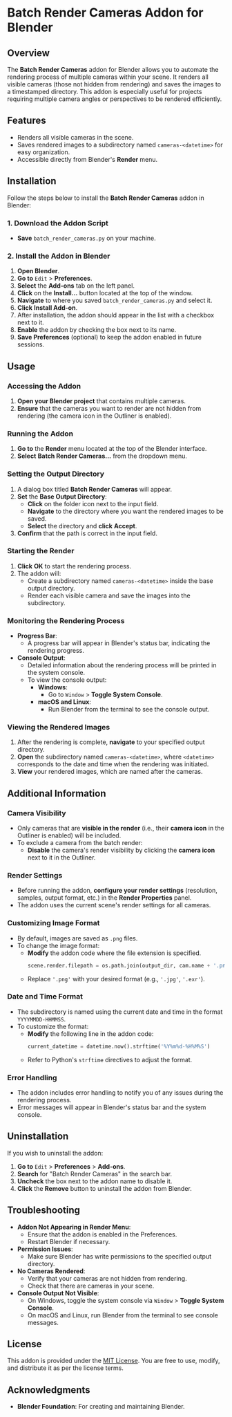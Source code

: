 # Batch Render Cameras Addon for Blender

## Overview

The **Batch Render Cameras** addon for Blender allows you to automate the rendering process of multiple cameras within your scene. It renders all visible cameras (those not hidden from rendering) and saves the images to a timestamped directory. This addon is especially useful for projects requiring multiple camera angles or perspectives to be rendered efficiently.

## Features

- Renders all visible cameras in the scene.
- Saves rendered images to a subdirectory named `cameras-<datetime>` for easy organization.
- Accessible directly from Blender's **Render** menu.

## Installation

Follow the steps below to install the **Batch Render Cameras** addon in Blender:

### 1. Download the Addon Script

- **Save** `batch_render_cameras.py` on your machine.

### 2. Install the Addon in Blender

1. **Open Blender**.
2. **Go to** `Edit` > **Preferences**.
3. **Select** the **Add-ons** tab on the left panel.
4. **Click** on the **Install...** button located at the top of the window.
5. **Navigate** to where you saved `batch_render_cameras.py` and select it.
6. **Click** **Install Add-on**.
7. After installation, the addon should appear in the list with a checkbox next to it.
8. **Enable** the addon by checking the box next to its name.
9. **Save Preferences** (optional) to keep the addon enabled in future sessions.

## Usage

### Accessing the Addon

1. **Open your Blender project** that contains multiple cameras.
2. **Ensure** that the cameras you want to render are not hidden from rendering (the camera icon in the Outliner is enabled).

### Running the Addon

1. **Go to** the **Render** menu located at the top of the Blender interface.
2. **Select** **Batch Render Cameras...** from the dropdown menu.

### Setting the Output Directory

1. A dialog box titled **Batch Render Cameras** will appear.
2. **Set** the **Base Output Directory**:
   - **Click** on the folder icon next to the input field.
   - **Navigate** to the directory where you want the rendered images to be saved.
   - **Select** the directory and **click** **Accept**.
3. **Confirm** that the path is correct in the input field.

### Starting the Render

1. **Click** **OK** to start the rendering process.
2. The addon will:
   - Create a subdirectory named `cameras-<datetime>` inside the base output directory.
   - Render each visible camera and save the images into the subdirectory.

### Monitoring the Rendering Process

- **Progress Bar**:
  - A progress bar will appear in Blender's status bar, indicating the rendering progress.
- **Console Output**:
  - Detailed information about the rendering process will be printed in the system console.
  - To view the console output:
    - **Windows**:
      - Go to `Window` > **Toggle System Console**.
    - **macOS and Linux**:
      - Run Blender from the terminal to see the console output.

### Viewing the Rendered Images

1. After the rendering is complete, **navigate** to your specified output directory.
2. **Open** the subdirectory named `cameras-<datetime>`, where `<datetime>` corresponds to the date and time when the rendering was initiated.
3. **View** your rendered images, which are named after the cameras.

## Additional Information

### Camera Visibility

- Only cameras that are **visible in the render** (i.e., their **camera icon** in the Outliner is enabled) will be included.
- To exclude a camera from the batch render:
  - **Disable** the camera's render visibility by clicking the **camera icon** next to it in the Outliner.

### Render Settings

- Before running the addon, **configure your render settings** (resolution, samples, output format, etc.) in the **Render Properties** panel.
- The addon uses the current scene's render settings for all cameras.

### Customizing Image Format

- By default, images are saved as `.png` files.
- To change the image format:
  - **Modify** the addon code where the file extension is specified.
    ```python
    scene.render.filepath = os.path.join(output_dir, cam.name + '.png')
    ```
  - Replace `'.png'` with your desired format (e.g., `'.jpg'`, `'.exr'`).

### Date and Time Format

- The subdirectory is named using the current date and time in the format `YYYYMMDD-HHMMSS`.
- To customize the format:
  - **Modify** the following line in the addon code:
    ```python
    current_datetime = datetime.now().strftime('%Y%m%d-%H%M%S')
    ```
  - Refer to Python's `strftime` directives to adjust the format.

### Error Handling

- The addon includes error handling to notify you of any issues during the rendering process.
- Error messages will appear in Blender's status bar and the system console.

## Uninstallation

If you wish to uninstall the addon:

1. **Go to** `Edit` > **Preferences** > **Add-ons**.
2. **Search** for "Batch Render Cameras" in the search bar.
3. **Uncheck** the box next to the addon name to disable it.
4. **Click** the **Remove** button to uninstall the addon from Blender.

## Troubleshooting

- **Addon Not Appearing in Render Menu**:
  - Ensure that the addon is enabled in the Preferences.
  - Restart Blender if necessary.
- **Permission Issues**:
  - Make sure Blender has write permissions to the specified output directory.
- **No Cameras Rendered**:
  - Verify that your cameras are not hidden from rendering.
  - Check that there are cameras in your scene.
- **Console Output Not Visible**:
  - On Windows, toggle the system console via `Window` > **Toggle System Console**.
  - On macOS and Linux, run Blender from the terminal to see console messages.


## License

This addon is provided under the [MIT License](https://opensource.org/licenses/MIT). You are free to use, modify, and distribute it as per the license terms.

## Acknowledgments

- **Blender Foundation**: For creating and maintaining Blender.
